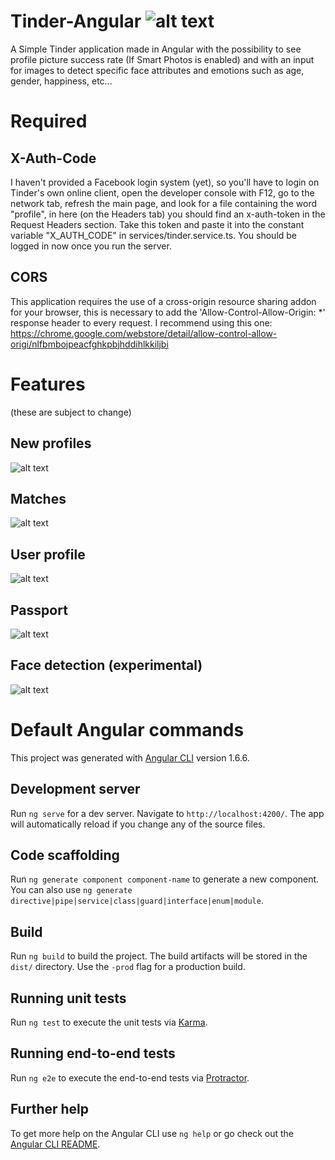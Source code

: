 # Tinder-Angular ![alt text](https://cdn4.iconfinder.com/data/icons/social-media-pro-icons/1080/Tinder-01-128.png "Tinder-Angular")

A Simple Tinder application made in Angular with the possibility to see profile picture success rate (If Smart Photos is enabled) and with an input for images to detect specific face attributes and emotions such as age, gender, happiness, etc...

# Required

## X-Auth-Code
I haven't provided a Facebook login system (yet), so you'll have to login on Tinder's own online client, open the developer console with F12, go to the network tab, refresh the main page, and look for a file containing the word "profile", in here (on the Headers tab) you should find an x-auth-token in the Request Headers section. Take this token and paste it into the constant variable "X_AUTH_CODE" in services/tinder.service.ts. You should be logged in now once you run the server.

## CORS 
This application requires the use of a cross-origin resource sharing addon for your browser, this is necessary to add the 'Allow-Control-Allow-Origin: *' response header to every request. I recommend using this one: https://chrome.google.com/webstore/detail/allow-control-allow-origi/nlfbmbojpeacfghkpbjhddihlkkiljbi

# Features
(these are subject to change)

## New profiles
 ![alt text](https://i.imgur.com/scdHLhx.jpg "New profiles")

## Matches
 ![alt text](https://i.imgur.com/AjXc0BM.jpg "Matches")

## User profile
 ![alt text](https://i.imgur.com/A7aJLQy.jpg "User profile")

## Passport
 ![alt text](https://i.imgur.com/zVxxL13.png "Passport")

## Face detection (experimental)
 ![alt text](https://i.imgur.com/LJWLmMv.png "Face detection")


# Default Angular commands

This project was generated with [Angular CLI](https://github.com/angular/angular-cli) version 1.6.6.

## Development server

Run `ng serve` for a dev server. Navigate to `http://localhost:4200/`. The app will automatically reload if you change any of the source files.

## Code scaffolding

Run `ng generate component component-name` to generate a new component. You can also use `ng generate directive|pipe|service|class|guard|interface|enum|module`.

## Build

Run `ng build` to build the project. The build artifacts will be stored in the `dist/` directory. Use the `-prod` flag for a production build.

## Running unit tests

Run `ng test` to execute the unit tests via [Karma](https://karma-runner.github.io).

## Running end-to-end tests

Run `ng e2e` to execute the end-to-end tests via [Protractor](http://www.protractortest.org/).

## Further help

To get more help on the Angular CLI use `ng help` or go check out the [Angular CLI README](https://github.com/angular/angular-cli/blob/master/README.md).
